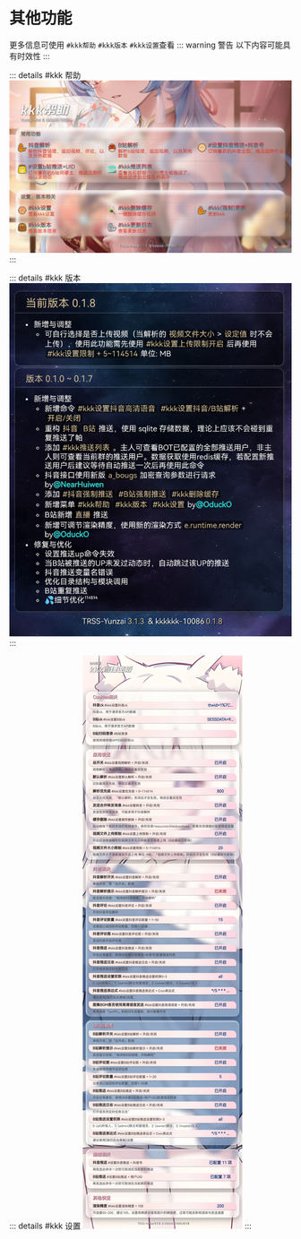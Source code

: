 # 其他功能

更多信息可使用 `#kkk帮助` `#kkk版本` `#kkk设置`查看
::: warning 警告
以下内容可能具有时效性
:::

::: details #kkk 帮助
![](../../public/intro/help.jpg)
:::

::: details #kkk 版本
![](../../public/intro/version.jpg)
:::

::: details #kkk 设置
![](../../public/intro/setting.jpg)
:::
